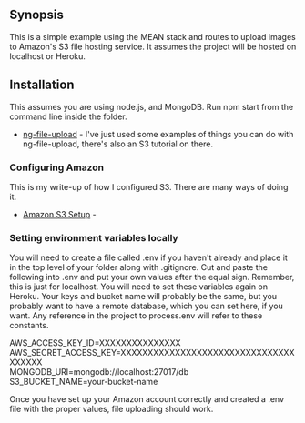 ## Synopsis

This is a simple example using the MEAN stack and routes to upload images to Amazon's S3 file hosting service. It assumes the project will be hosted on localhost or Heroku.

## Installation

This assumes you are using node.js, and MongoDB. Run npm start from the command line inside the folder.

- [ng-file-upload](https://github.com/danialfarid/ng-file-upload/blob/master/README.md) -
I've just used some examples of things you can do with ng-file-upload, there's also an S3 tutorial on there.

### Configuring Amazon
This is my write-up of how I configured S3. There are many ways of doing it.
- [Amazon S3 Setup](https://docs.google.com/document/d/1ksMWwm0hxe6UWmH0fEqVsS6fr8UxBwIFvEVPvVoE4og) -

### Setting environment variables locally

You will need to create a file called .env if you haven't already and place it in the top level of your folder along with .gitignore. Cut and paste the following into .env and put your own values after the equal sign. Remember, this is just for localhost. You will need to set these variables again on Heroku. Your keys and bucket name will probably be the same, but you probably want to have a remote database, which you can set here, if you want. Any reference in the project to process.env will refer to these constants.

AWS_ACCESS_KEY_ID=XXXXXXXXXXXXXXX  
AWS_SECRET_ACCESS_KEY=XXXXXXXXXXXXXXXXXXXXXXXXXXXXXXXXXXXXXX  
MONGODB_URI=mongodb://localhost:27017/db  
S3_BUCKET_NAME=your-bucket-name  

Once you have set up your Amazon account correctly and created a .env file with the proper values, file uploading should work.
